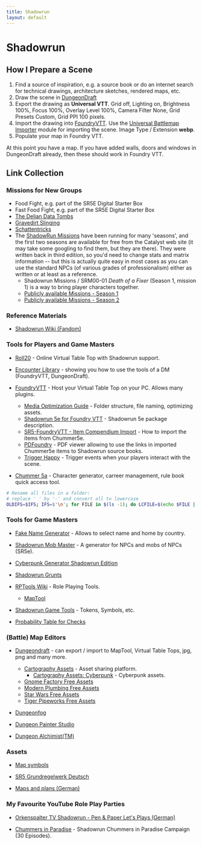 ```yaml
---
title: Shadowrun
layout: default
---
```


# Shadowrun

## How I Prepare a Scene

1. Find a source of inspiration, e.g. a source book or do an internet search for technical drawings, architecture sketches, rendered maps, etc.
1. Draw the scene in [DungeonDraft](https://dungeondraft.net/)
1. Export the drawing as **Universal VTT**. Grid off, Lighting on, Brightness 100%, Focus 100%, Overlay Level 100%, Camera Filter None, Grid Presets Custom, Grid PPI 100 pixels.
1. Import the drawing into [FoundryVTT](https://foundryvtt.com/). Use the [Universal Battlemap Importer](https://foundryvtt.com/packages/dd-import/) module for importing the scene. Image Type / Extension **webp**.
1. Populate your map in Foundry VTT.

At this point you have a map. If you have added walls, doors and windows in DungeonDraft already, then these should work in Foundry VTT.

## Link Collection

### Missions for New Groups

- Food Fight, e.g. part of the SR5E Digital Starter Box
- Fast Food Fight, e.g. part of the SR5E Digital Starter Box
- [The Delian Data Tombs](https://www.gmbinder.com/share/-LL1Ft_k7Kb7q19sKzvq)
- [Gravedirt Slinging](https://www.gmbinder.com/share/-LTKR31YJGiuI7X42DcE)
- [Schattentricks](https://www.drivethrurpg.com/product/292478/Shadowrun-Schattentricks)
- The [ShadowRun Missions](https://forums.shadowruntabletop.com/index.php?topic=26511.0) have been running for many 'seasons', and the first two seasons are available for free from the Catalyst web site (it may take some googling to find them, but they are there). They were written back in third edition, so you'd need to change stats and matrix information -- but this is actually quite easy in most cases as you can use the standard NPCs (of various grades of professionalism) either as written or at least as a reference.
  - Shadowrun Missions / SRM00-01 *Death of a Fixer* (Season 1, mission 1) is a way to bring player characters together.
  - [Publicly available Missions - Season 1](https://www.shadowruntabletop.com/missions/downloads-season-1/)
  - [Publicly available Missions - Season 2](https://www.shadowruntabletop.com/missions/downloads-season-2/)

### Reference Materials

- [Shadowrun Wiki (Fandom)](https://shadowrun.fandom.com/wiki/Wiki)

### Tools for Players and Game Masters

- [Roll20](https://roll20.net/) - Online Virtual Table Top with Shadowrun support.

- [Encounter Library](https://www.encounterlibrary.com/) - showing you how to use the tools of a DM (FoundryVTT, DungeonDraft).

- [FoundryVTT](https://foundryvtt.com) - Host your Virtual Table Top on your PC. Allows many plugins.
  - [Media Optimization Guide](https://foundryvtt.com/article/media/) - Folder structure, file naming, optimizing assets.
  - [Shadowrun 5e for Foundry VTT](https://foundryvtt.com/packages/shadowrun5e) - Shadowrun 5e package description.
  - [SR5-FoundryVTT - Item Compendium Import](https://github.com/smilligan93/SR5-FoundryVTT/wiki/Item-Compendium-Import) - How to import the items from Chummer5e.
  - [PDFoundry](https://github.com/Djphoenix719/PDFoundry) - PDF viewer allowing to use the links in imported Chummer5e items to Shadowrun source books.
  - [Trigger Happy](https://foundryvtt.com/packages/trigger-happy/) - Trigger events when your players interact with the scene.

- [Chummer 5a](https://github.com/chummer5a/chummer5a) - Character generator, carreer management, rule book quick access tool.

```bash
# Rename all files in a folder:
# replace ' ' by '-' and convert all to lowercase
OLDIFS=$IFS; IFS=$'\n'; for FILE in $(ls -1); do LCFILE=$(echo $FILE | sed 's/\ /-/g' | tr '[:upper:]' '[:lower:]'); mv "$FILE" "$LCFILE"; done; IFS=$OLDIFS
```

### Tools for Game Masters

- [Fake Name Generator](https://www.fakenamegenerator.com/) - Allows to select name and home by country.

- [Shadowrun Mob Master](https://toktic.github.io/sr_gmt/) - A generator for NPCs and mobs of NPCs (SR5e).

- [Cyberpunk Generator Shadowrun Edition](https://rpgenerator.net/cyberpunk/runners)

- [Shadowrun Grunts](http://antagonistes.com/sr5/grunts.php)

- [RPTools Wiki](https://wiki.rptools.info/index.php/Main_Page) - Role Playing Tools.
  - [MapTool](https://github.com/RPTools/maptool/wiki)

- [Shadowrun Game Tools](https://www.shadowrun6.de/) - Tokens, Symbols, etc.

- [Probability Table for Checks](https://docs.google.com/spreadsheets/d/1Ts3pXOJ7V6-oX7NEuow_T7P4zJKIx6NRRLNZlVOrwRM/edit#gid=0)

### (Battle) Map Editors

* [Dungeondraft](https://dungeondraft.net/) - can export / import to MapTool, Virtual Table Tops, jpg, png and many more.
  * [Cartography Assets](https://cartographyassets.com/) - Asset sharing platform.
    * [Cartography Assets: Cyberpunk](https://cartographyassets.com/asset-tag/cyberpunk/) - Cyberpunk assets.
  * [Gnome Factory Free Assets](https://www.patreon.com/posts/41738999)
  * [Modern Plumbing Free Assets](https://cartographyassets.com/assets/5542/modern-plumbing/)
  * [Star Wars Free Assets](https://cartographyassets.com/assets/5369/star-wars-asset-pack-i/)
  * [Tiger Pipeworks Free Assets](https://cartographyassets.com/assets/5536/tygerpipeworks/)

* [Dungeonfog](https://www.dungeonfog.com/)

* [Dungeon Painter Studio](https://store.steampowered.com/app/592260/Dungeon_Painter_Studio/)

* [Dungeon Alchimist(TM)](https://www.kickstarter.com/projects/1024146278/dungeon-alchemisttm/)

### Assets

- [Map symbols](https://www.shadowrun6.de/index.php/spielhilfen-2/symbole-und-icons/63-shadowrun-5/238-sr5-kartensymbole.html)

- [SR5 Grundregelwerk Deutsch](https://www.pegasusdigital.de/product/123269/Shadowrun-5-Grundregelwerk)

- [Maps and plans (German)](https://www.shadowrun6.de/index.php/fanstuff-2/plaene-und-karten.html)

### My Favourite YouTube Role Play Parties

- [Orkenspalter TV Shadowrun - Pen & Paper Let's Plays (German)](https://www.youtube.com/playlist?list=PL9lrD0EiOevRPivCfFsPIpFTqB3HRDHPS)

- [Chummers in Paradise](https://www.youtube.com/playlist?list=PLgx-yUu4qNmFkygsBIfMDkNLrecq7RomW) - Shadowrun Chummers in Paradise Campaign (30 Episodes).
